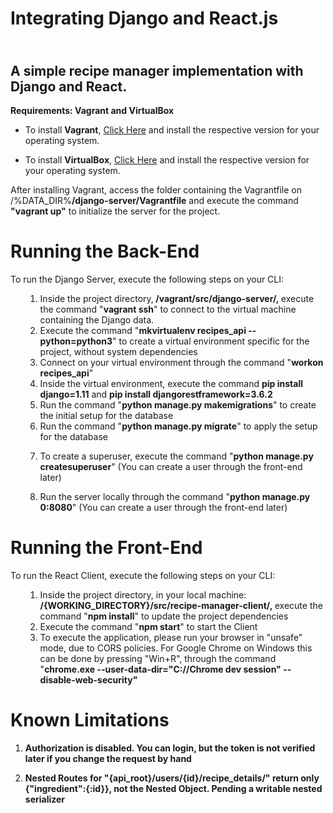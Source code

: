 <h1>Integrating Django and React.js</h1>
<h2><br />A simple recipe manager implementation with Django and React.</h2>
<p><strong>Requirements: Vagrant and VirtualBox</strong></p>
<ul>
<li>To install <strong>Vagrant</strong>,&nbsp;<a href="https://www.vagrantup.com/downloads.html">Click Here</a> and install the respective version for your operating system.</li>
</ul>
<ul>
<li>To install <strong>VirtualBox</strong>,&nbsp;<a href="https://www.virtualbox.org/wiki/Downloads">Click Here</a> and install the respective version for your operating system.</li>
</ul>
<p>After installing Vagrant, access the folder containing the Vagrantfile on /%DATA_DIR%<strong>/django-server/Vagrantfile</strong> and execute the command <strong>"vagrant up"</strong> to initialize the server for the project.</p>
<h1>Running the Back-End</h1>
<p>To run the Django Server, execute the following steps on your CLI:</p>
<ol>
<ol>
<li>Inside the project directory,<strong> /vagrant/src/django-server/,&nbsp;</strong>execute the command "<strong>vagrant ssh</strong>" to connect to the virtual machine containing the Django data.</li>
<li>Execute the command "<strong>mkvirtualenv recipes_api --python=python3</strong>" to create a virtual environment specific for the project, without system dependencies</li>
<li>Connect on your virtual environment through the command "<strong>workon recipes_api</strong>"</li>
<li>Inside the virtual environment, execute the command <strong>pip install django=1.11</strong> and&nbsp;<strong>pip install djangorestframework=3.6.2</strong></li>
<li>Run the command "<strong>python manage.py makemigrations</strong>" to create the initial setup for the database</li>
<li>Run the command "<strong>python manage.py migrate</strong>" to apply the setup for the database</li>
<li>
<p>To create a superuser, execute the command "<strong>python manage.py createsuperuser</strong>" (You can create a user through the front-end later)&nbsp;</p>
</li>
<li>
<p>Run the server locally through the command "<strong>python manage.py 0:8080</strong>" (You can create a user through the front-end later)&nbsp;</p>
</li>
</ol>
</ol>
<h1>Running the Front-End</h1>
<p>To run the React Client, execute the following steps on your CLI:</p>
<ol>
<ol>
<li>Inside the project directory, in your local machine: <strong> /{WORKING_DIRECTORY}/src/recipe-manager-client/,&nbsp;</strong>execute the command "<strong>npm install</strong>" to update the project dependencies</li>
<li>Execute the command "<strong>npm start</strong>" to start the Client</li>
<li>To execute the application, please run your browser in "unsafe" mode, due to CORS policies. For Google Chrome on Windows this can be done by pressing "Win+R", through the command "<strong>chrome.exe --user-data-dir="C://Chrome dev session" --disable-web-security"</strong></li>
</ol>
</ol>
<h1>Known Limitations</h1>
<ol>
<li>
<p><strong>Authorization is disabled. You can login, but the token is not verified later if you change the request by hand</strong>&nbsp;</p>
</li>
<li>
<p><strong>Nested Routes for "{api_root}/users/{id}/recipe_details/" return only {"ingredient":{:id}}, not the Nested Object. Pending a writable nested serializer</strong>&nbsp;</p>
</li>
</ol>
